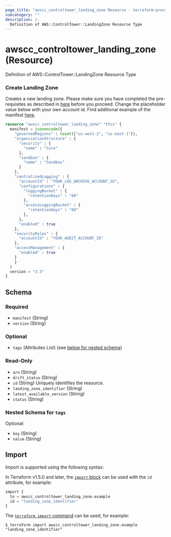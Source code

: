 ```yaml
---
page_title: "awscc_controltower_landing_zone Resource - terraform-provider-awscc"
subcategory: ""
description: |-
  Definition of AWS::ControlTower::LandingZone Resource Type
---
```


# awscc_controltower_landing_zone (Resource)

Definition of AWS::ControlTower::LandingZone Resource Type

### Create Landing Zone
Creates a new landing zone. Please make sure you have completed the pre-requisites as described in [here](https://docs.aws.amazon.com/controltower/latest/userguide/lz-api-prereques.html) before you proceed. Change the placeholder value below with your own account id. Find additional example of the manifest [here](https://docs.aws.amazon.com/controltower/latest/userguide/lz-api-launch.html).

```terraform
resource "awscc_controltower_landing_zone" "this" {
  manifest = jsonencode({
    "governedRegions" : toset(["us-west-2", "us-east-1"]),
    "organizationStructure" : {
      "security" : {
        "name" : "Core"
      },
      "sandbox" : {
        "name" : "Sandbox"
      }
    },
    "centralizedLogging" : {
      "accountId" : "YOUR_LOG_ARCHIVE_ACCOUNT_ID",
      "configurations" : {
        "loggingBucket" : {
          "retentionDays" : "60"
        },
        "accessLoggingBucket" : {
          "retentionDays" : "60"
        },
      },
      "enabled" : true
    },
    "securityRoles" : {
      "accountId" : "YOUR_AUDIT_ACCOUNT_ID"
    },
    "accessManagement" : {
      "enabled" : true
    }
    }
  )
  version = "3.3"
}
```

<!-- schema generated by tfplugindocs -->
## Schema

### Required

- `manifest` (String)
- `version` (String)

### Optional

- `tags` (Attributes List) (see [below for nested schema](#nestedatt--tags))

### Read-Only

- `arn` (String)
- `drift_status` (String)
- `id` (String) Uniquely identifies the resource.
- `landing_zone_identifier` (String)
- `latest_available_version` (String)
- `status` (String)

<a id="nestedatt--tags"></a>
### Nested Schema for `tags`

Optional:

- `key` (String)
- `value` (String)

## Import

Import is supported using the following syntax:

In Terraform v1.5.0 and later, the [`import` block](https://developer.hashicorp.com/terraform/language/import) can be used with the `id` attribute, for example:

```terraform
import {
  to = awscc_controltower_landing_zone.example
  id = "landing_zone_identifier"
}
```

The [`terraform import` command](https://developer.hashicorp.com/terraform/cli/commands/import) can be used, for example:

```shell
$ terraform import awscc_controltower_landing_zone.example "landing_zone_identifier"
```